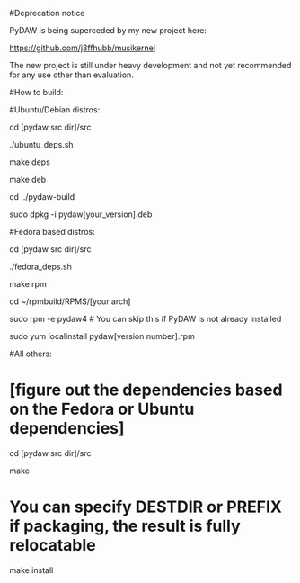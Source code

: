 #Deprecation notice

PyDAW is being superceded by my new project here:

https://github.com/j3ffhubb/musikernel

The new project is still under heavy development and not yet recommended for any use other than evaluation.

#How to build:

#Ubuntu/Debian distros:

cd [pydaw src dir]/src

./ubuntu_deps.sh

make deps

make deb

cd ../pydaw-build

sudo dpkg -i pydaw[your_version].deb

#Fedora based distros:

cd [pydaw src dir]/src

./fedora_deps.sh

make rpm

cd ~/rpmbuild/RPMS/[your arch]

sudo rpm -e pydaw4  # You can skip this if PyDAW is not already installed

sudo yum localinstall pydaw[version number].rpm

#All others:

 # [figure out the dependencies based on the Fedora or Ubuntu dependencies]

cd [pydaw src dir]/src

make

 # You can specify DESTDIR or PREFIX if packaging, the result is fully relocatable

make install

